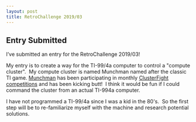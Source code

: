 ```yaml
---
layout: post
title: RetroChallenge 2019/03
---
```


## Entry Submitted

I’ve submitted an entry for the RetroChallenge 2019/03!

My entry is to create a way for the TI-99/4a computer to control a "compute cluster".  My
compute cluster is named Munchman named after the classic TI game.
[Munchman](https://github.com/ClusterFights/MunchMan) has been participating in monthly
[ClusterFight competitions](http://clusterfights.com/wiki/index.php?title=Main_Page) and has
been kicking butt!  I think it would be fun if I could command the cluster from an actual
TI-994a computer.

I have not programmed a TI-99/4a since I was a kid in the 80's.  So the first step will be to
re-familiarize myself with the machine and research potential solutions.

